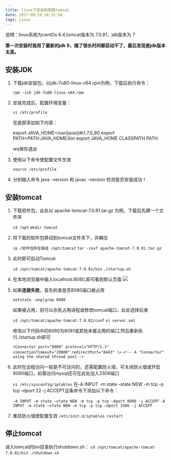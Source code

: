 ```yaml
---
title: linux下安装和配置tomcat
date: 2017-09-29 16:31:54
tags: Linux
---
```

说明：linux系统为centOs 6.4,tomcat版本为 7.0.81，jdk版本为 7

**第一次安装时我用了最新的jdk 9，搞了很长时间都启动不了，最后发现是jdk版本太高。**

<!--more-->

## 安装JDK ##

1. 下载jdk安装包，以jdk-7u80-linux-x64.rpm为例，下载后执行命令：

    `rpm -ivh jdk-7u80-linux-x64.rpm`
2. 安装完成后，配置环境变量：
   
	`vi /etc/profile`

    在底部添加如下内容：
    
     export JAVA_HOME=/usr/java/jdk1.7.0_80
     export PATH=$PATH:$JAVA_HOME/bin 
     export JAVA_HOME CLASSPATH PATH
    
    wq保存退出

3. 使用以下命令使配置文件生效

    `source /etc/profile`

4. 分别输入命令 java -version 和 javac -version 检测是否安装成功！

## 安装tomcat ##

1. 下载软件包，此处以 apache-tomcat-7.0.81.tar.gz 为例，下载后先建一个文件夹

	`cd /opt`
	`mkdir tomcat`

2. 将下载的软件包移动到tomcat文件夹下，并解压

	`cp /软件包所在路径 /opt/tomcat`
	`tar -zxvf apache-tomcat-7.0.81.tar.gz`

3. 此时即可启动Tomcat

	`cd /opt/tomcat/apache-tomcat-7.0.81/bin`
	`./startup.sh`

4. 在本地浏览器中输入localhost:8080,即可看到默认页面
![](/images/tomcat.png)

5. 如果**连接失败**，首先检查是否8080端口被占用

	`netstate -anp|grep 8080`

	如果被占用，则可以杀死占用进程或修改tomcat端口。此处选择后者
	
	`cd /opt/tomcat/apache-tomcat-7.0.81/conf`
	`vi server.xml`

	修改以下代码中的8080为8081或其他未被占用的端口,然后重新执行./startup.sh即可

	`<Connector port="8080" protocol="HTTP/1.1"`  
 	`connectionTimeout="20000"`
	`redirectPort="8443" \>`
	`<!-- A "Connector" using the shared thread pool-->`

6. 此时在远程访问一般是不可访问的，还需配置防火墙，可关闭防火墙或开启8080端口，如需访问mysql还可在此处加入3306端口

	`vi /etc/sysconfig/iptables`
在-A INPUT -m state –state NEW -m tcp -p tcp –dport 22 -j ACCEPT这条命令下添加以下命令：

     `-A INPUT -m state –state NEW -m tcp -p tcp –dport 8080 -j ACCEPT`
	 `-A INPUT -m state –state NEW -m tcp -p tcp –dport 3306 -j ACCEPT`
7. 重启防火墙使配置生效
	`/etc/init.d/iptables restart`
## 停止tomcat ##
进入tomcat的bin目录执行shutdown.sh：
	`cd /opt/tomcat/apache-tomcat-7.0.81/bin`
	`./shutdown.sh`
	
